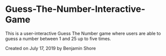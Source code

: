 # Guess-The-Number-Interactive-Game

<p>This is a user-interactive Guess The Number game 
  where users are able to guess a number between 1 and 
  25 up to five times.</p>

<p>Created on July 17, 2019 by Benjamin Shore</p>
